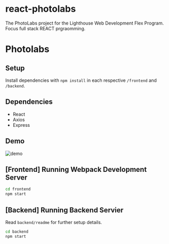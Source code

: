 # react-photolabs
The PhotoLabs project for the Lighthouse Web Development Flex Program. Focus full stack REACT prgraomming.

# Photolabs

## Setup

Install dependencies with `npm install` in each respective `/frontend` and `/backend`.

## Dependencies

* React
* Axios 
* Express

## Demo

![demo](images/frontend.gif)

## [Frontend] Running Webpack Development Server

```sh
cd frontend
npm start
```

## [Backend] Running Backend Servier

Read `backend/readme` for further setup details.

```sh
cd backend
npm start
```
